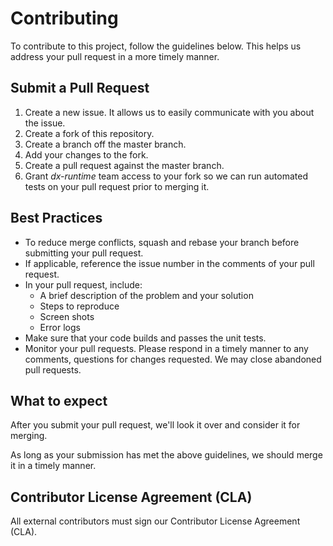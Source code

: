 # Contributing

To contribute to this project, follow the guidelines below. This helps us address your pull request in a more timely manner.

## Submit a Pull Request

  1. Create a new issue. It allows us to easily communicate with you about the issue.
  2. Create a fork of this repository.
  3. Create a branch off the master branch.
  4. Add your changes to the fork.
  5. Create a pull request against the master branch.
  6. Grant _dx-runtime_ team access to your fork so we can run automated tests on your pull request prior to merging it.

## Best Practices

* To reduce merge conflicts, squash and rebase your branch before submitting your pull request.
* If applicable, reference the issue number in the comments of your pull request.
* In your pull request, include:
  * A brief description of the problem and your solution
  * Steps to reproduce
  * Screen shots
  * Error logs
* Make sure that your code builds and passes the unit tests.
* Monitor your pull requests. Please respond in a timely manner to any comments, questions for changes requested. We may close abandoned pull requests.

## What to expect

After you submit your pull request, we'll look it over and consider it for merging.

As long as your submission has met the above guidelines, we should merge it in a timely manner.

## Contributor License Agreement (CLA)

All external contributors must sign our Contributor License Agreement (CLA).
